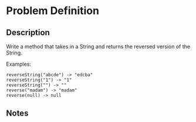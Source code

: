 # Problem Definition

## Description

Write a method that takes in a String and returns the reversed version of the String.

Examples:

```text
reverseString("abcde") -> "edcba"
reverseString("1") -> "1"
reverseString("") -> ""
reverse("madam") -> "madam"
reverse(null) -> null
```

## Notes